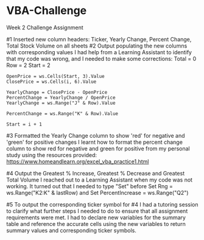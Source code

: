 # VBA-Challenge
 Week 2 Challenge Assignment

#1 Inserted new column headers: Ticker, Yearly Change, Percent Change, Total Stock Volume on all sheets
#2 Output populating the new columns with corresponding values
I had help from a Learning Assistant to identify that my code was wrong, and I needed to make some corrections:
    Total = 0
    Row = 2
    Start = 2
    
    OpenPrice = ws.Cells(Start, 3).Value
    ClosePrice = ws.Cells(i, 6).Value

    YearlyChange = ClosePrice - OpenPrice        
    PercentChange = YearlyChange / OpenPrice
    YearlyChange = ws.Range("J" & Row).Value
                
    PercentChange = ws.Range("K" & Row).Value

    Start = i + 1

#3 Formatted the Yearly Change column to show 'red' for negative and 'green' for positive changes
    I learnt how to format the percent change column to show red for negative and green for positive  from my personal study using the resources provided: https://www.homeandlearn.org/excel_vba_practice1.html 

#4 Output the Greatest % Increase, Greatest % Decrease and Greatest Total Volume
    I reached out to a Learning Assistant when my code was not working. It turned out that I needed to type "Set" before Set Rng = ws.Range("K2:K" & lastRow) and Set PercentIncrease = ws.Range("Q2")

#5 To output the corresponding ticker symbol for #4
    I had a tutoring session to clarify what further steps I needed to do to ensure that all assignment requirements were met. I had to declare new variables for the summary table and reference the accurate cells using the new variables to return summary values and corresponding ticker symbols.
